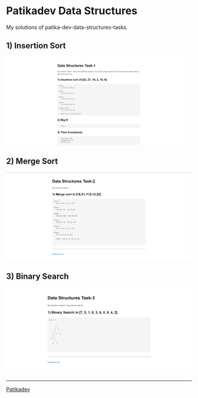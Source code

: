 # Patikadev Data Structures

My solutions of patika-dev-data-structures-tasks.

## 1) Insertion Sort

![Insertion Sort](./images/task-1.PNG)

## 2) Merge Sort

![Merge Sort](./images/task-2.PNG)

## 3) Binary Search

![Binary Search](./images/task-3.PNG)

---

[Patikadev](https://patikadev.com)
